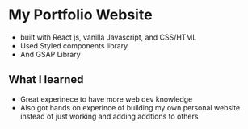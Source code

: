 # My Portfolio Website 
- built with React js, vanilla Javascript, and CSS/HTML
- Used Styled components library 
- And GSAP Library 

## What I learned
- Great experinece to have more web dev knowledge 
- Also got hands on experince of building my own personal website instead of just working and adding addtions to others 

